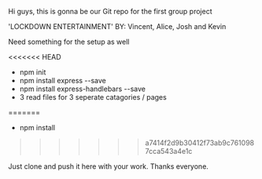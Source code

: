 Hi guys, this is gonna be our Git repo for the first group project

'LOCKDOWN ENTERTAINMENT'
BY: Vincent, Alice, Josh and Kevin

Need something for the setup as well

<<<<<<< HEAD
* npm init
* npm install express --save
* npm install express-handlebars --save
* 3 read files for 3 seperate catagories / pages


=======
* npm install
>>>>>>> a7414f2d9b30412f73ab9c7610987cca543a4e1c

Just clone and push it here with your work. Thanks everyone.
